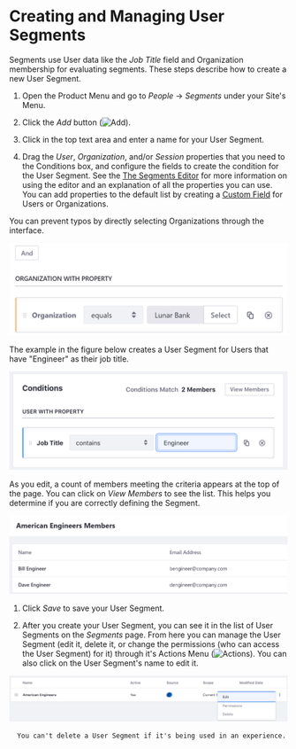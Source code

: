 # Creating and Managing User Segments

Segments use User data like the *Job Title* field and Organization membership for evaluating segments. These steps describe how to create a new User Segment.

1. Open the Product Menu and go to *People* &rarr; *Segments* under your Site's Menu.

1. Click the *Add* button (![Add](../../../../images/icon-add.png)).

1. Click in the top text area and enter a name for your User Segment.

1. Drag the *User*, *Organization*, and/or *Session* properties that you need to the Conditions box, and configure the fields to create the condition for the User Segment. See the [The Segments Editor](./03-the-segments-editor.md) for more information on using the editor and an explanation of all the properties you can use. You can add properties to the default list by creating a [Custom Field](TODO) for Users or Organizations.

  You can prevent typos by directly selecting Organizations through the interface.

  ![You can prevent typos by directly selecting Organizations through the interface.](./creating-user-segments/images/01.png)

  The example in the figure below creates a User Segment for Users that have "Engineer" as their job title.

  ![Setting the comparator to *contains* includes variations of "Engineer" like "Software Engineer" in the segment.](./creating-user-segments/images/02.png)

  As you edit, a count of members meeting the criteria appears at the top of the page. You can click on *View Members* to see the list. This helps you determine if you are correctly defining the Segment.

  ![You can view the list of Segment members at any time.](./creating-user-segments/images/03.png)

1. Click *Save* to save your User Segment.

1. After you create your User Segment, you can see it in the list of User Segments on the *Segments* page. From here you can manage the User Segment (edit it, delete it, or change the permissions (who can access the User Segment) for it) through it's Actions Menu (![Actions](../../../../images/icon-actions.png)). You can also click on the User Segment's name to edit it.

![You can edit, delete or manage permissions from the options menu.](./creating-user-segments/images/04.png)

```note::
  You can't delete a User Segment if it's being used in an experience.
```